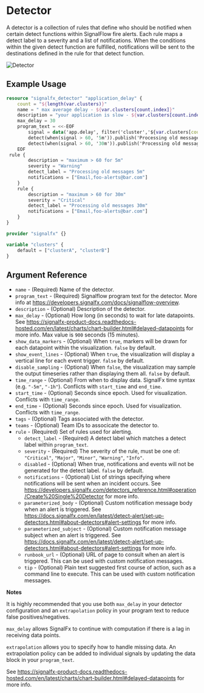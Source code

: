 # Detector

A detector is a collection of rules that define who should be notified when certain detect functions within SignalFlow fire alerts. Each rule maps a detect label to a severity and a list of notifications. When the conditions within the given detect function are fulfilled, notifications will be sent to the destinations defined in the rule for that detect function.

![Detector](https://github.com/signalfx/terraform-provider-signalfx/raw/master/docs/resources/detector.png)


## Example Usage

```terraform
resource "signalfx_detector" "application_delay" {
    count = "${length(var.clusters)}"
    name = " max average delay - ${var.clusters[count.index]}"
    description = "your application is slow - ${var.clusters[count.index]}"
    max_delay = 30
    program_text = <<-EOF
        signal = data('app.delay', filter('cluster','${var.clusters[count.index]}'), extrapolation='last_value', maxExtrapolations=5).max()
        detect(when(signal > 60, '5m')).publish('Processing old messages 5m')
        detect(when(signal > 60, '30m')).publish('Processing old messages 30m')
    EOF
 rule {
        description = "maximum > 60 for 5m"
        severity = "Warning"
        detect_label = "Processing old messages 5m"
        notifications = ["Email,foo-alerts@bar.com"]
    }
    rule {
        description = "maximum > 60 for 30m"
        severity = "Critical"
        detect_label = "Processing old messages 30m"
        notifications = ["Email,foo-alerts@bar.com"]
    }
}

provider "signalfx" {}

variable "clusters" {
    default = ["clusterA", "clusterB"]
}
```

## Argument Reference

* `name` - (Required) Name of the detector.
* `program_text` - (Required) Signalflow program text for the detector. More info at <https://developers.signalfx.com/docs/signalflow-overview>.
* `description` - (Optional) Description of the detector.
* `max_delay` - (Optional) How long (in seconds) to wait for late datapoints. See <https://signalfx-product-docs.readthedocs-hosted.com/en/latest/charts/chart-builder.html#delayed-datapoints> for more info. Max value is `900` seconds (15 minutes).
* `show_data_markers` - (Optional) When `true`, markers will be drawn for each datapoint within the visualization. `false` by default.
* `show_event_lines` - (Optional) When `true`, the visualization will display a vertical line for each event trigger. `false` by default.
* `disable_sampling` - (Optional) When `false`, the visualization may sample the output timeseries rather than displaying them all. `false` by default.
* `time_range` - (Optional) From when to display data. SignalFx time syntax (e.g. `"-5m"`, `"-1h"`). Conflicts with `start_time` and `end_time`.
* `start_time` - (Optional) Seconds since epoch. Used for visualization. Conflicts with `time_range`.
* `end_time` - (Optional) Seconds since epoch. Used for visualization. Conflicts with `time_range`.
* `tags` - (Optional) Tags associated with the detector.
* `teams` - (Optional) Team IDs to associcate the detector to.
* `rule` - (Required) Set of rules used for alerting.
    * `detect_label` - (Required) A detect label which matches a detect label within `program_text`.
    * `severity` - (Required) The severity of the rule, must be one of: `"Critical"`, `"Major"`, `"Minor"`, `"Warning"`, `"Info"`.
    * `disabled` - (Optional) When true, notifications and events will not be generated for the detect label. `false` by default.
    * `notifications` - (Optional) List of strings specifying where notifications will be sent when an incident occurs. See <https://developers.signalfx.com/detectors_reference.html#operation/Create%20Single%20Detector> for more info.
    * `parameterized_body` - (Optional) Custom notification message body when an alert is triggered. See <https://docs.signalfx.com/en/latest/detect-alert/set-up-detectors.html#about-detectors#alert-settings> for more info.
    * `parameterized_subject` - (Optional) Custom notification message subject when an alert is triggered. See <https://docs.signalfx.com/en/latest/detect-alert/set-up-detectors.html#about-detectors#alert-settings> for more info.
    * `runbook_url` - (Optional) URL of page to consult when an alert is triggered. This can be used with custom notification messages.
    * `tip` - (Optional) Plain text suggested first course of action, such as a command line to execute. This can be used with custom notification messages.

**Notes**

It is highly recommended that you use both `max_delay` in your detector configuration and an `extrapolation` policy in your program text to reduce false positives/negatives.

`max_delay` allows SignalFx to continue with computation if there is a lag in receiving data points.

`extrapolation` allows you to specify how to handle missing data. An extrapolation policy can be added to individual signals by updating the data block in your `program_text`.

See <https://signalfx-product-docs.readthedocs-hosted.com/en/latest/charts/chart-builder.html#delayed-datapoints> for more info.
